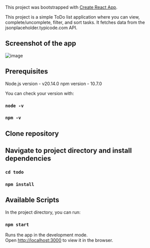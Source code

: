 This project was bootstrapped with [Create React App](https://github.com/facebook/create-react-app).

This project is a simple ToDo list application where you can view, complete/uncomplete, filter, and sort tasks. It fetches data from the jsonplaceholder.typicode.com API.

## Screenshot of the app

![image](https://github.com/user-attachments/assets/67051627-cf44-4767-b726-14ad72e9a9fd)

## Prerequisites

Node.js version - v20.14.0
npm version - 10.7.0

You can check your version with:

### `node -v`

### `npm -v`

## Clone repository

## Navigate to project directory and install dependencies

### `cd todo`

### `npm install`

## Available Scripts

In the project directory, you can run:

### `npm start`

Runs the app in the development mode.\
Open [http://localhost:3000](http://localhost:3000) to view it in the browser.
